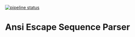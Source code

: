 [![pipeline status](https://gitlab.com/davidbittner/ansi-parser/badges/master/pipeline.svg?style=flat_square)](https://gitlab.com/davidbittner/ansi-parser/commits/master)
# Ansi Escape Sequence Parser
